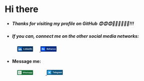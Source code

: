 # Hi there

- #####  Thanks for visiting my profile on GitHub 😍😍😍👋👋👋💀💀💀!!!

- ##### If you can, connect me on the other social media networks:
<p>
  <a href="www.linkedin.com/in/ttnguyen2552003">
    <img src="https://github.com/TTNguyen2552003/svg-repository/blob/main/LinkedIn.svg" alt="LinkedIn" style="margin-right: 20px; margin-left:40px; width: 10%; height: 10%; ">
  </a>
  <a href="https://www.behance.net/ttnguyen2552003">
    <img src="https://github.com/TTNguyen2552003/svg-repository/blob/main/behance.svg" alt="Behance"  style="width: 10%; height: 10%;">
  </a>
</p>

- #### Message me:
<p>
  <a href="https://wa.link/am9f4t">
    <img src="https://github.com/TTNguyen2552003/svg-repository/blob/main/Whatsapp.svg" alt="Whatsapp" style="margin-right: 40px; margin-left:40px; width: 10%; height: 10%; ">
  </a>
  <a href="https://t.me/TTNguyen2552003">
    <img src="https://github.com/TTNguyen2552003/svg-repository/blob/main/Telegram.svg" alt="Telegram"  style="width: 10%; height: 10%;">
  </a>
</p>

